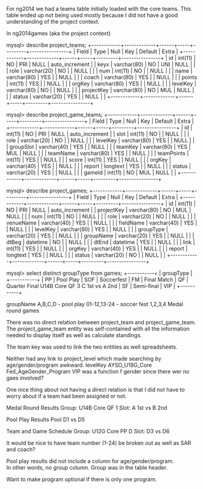 For ng2014 we had a teams table initially loaded with the core teams.
This table ended up not being used mostly because I did not have a good understanding of the project context.

In ng2014games (aka the project context)

mysql> describe project_teams;
+------------+-------------+------+-----+---------+----------------+
| Field      | Type        | Null | Key | Default | Extra          |
+------------+-------------+------+-----+---------+----------------+
| id         | int(11)     | NO   | PRI | NULL    | auto_increment |
| keyx       | varchar(80) | NO   | UNI | NULL    |                |
| role       | varchar(20) | NO   |     | NULL    |                |
| num        | int(11)     | NO   |     | NULL    |                |
| name       | varchar(80) | YES  |     | NULL    |                |
| coach      | varchar(80) | YES  |     | NULL    |                |
| points     | int(11)     | YES  |     | NULL    |                |
| orgKey     | varchar(80) | YES  |     | NULL    |                |
| levelKey   | varchar(80) | NO   |     | NULL    |                |
| projectKey | varchar(80) | NO   | MUL | NULL    |                |
| status     | varchar(20) | YES  |     | NULL    |                |
+------------+-------------+------+-----+---------+----------------+

mysql> describe project_game_teams;
+------------+-------------+------+-----+---------+----------------+
| Field      | Type        | Null | Key | Default | Extra          |
+------------+-------------+------+-----+---------+----------------+
| id         | int(11)     | NO   | PRI | NULL    | auto_increment |
| slot       | int(11)     | NO   |     | NULL    |                |
| role       | varchar(20) | NO   |     | NULL    |                |
| levelKey   | varchar(80) | YES  |     | NULL    |                |
| groupSlot  | varchar(40) | YES  |     | NULL    |                |
| teamKey    | varchar(80) | YES  | MUL | NULL    |                |
| teamName   | varchar(80) | YES  |     | NULL    |                |
| teamPoints | int(11)     | YES  |     | NULL    |                |
| score      | int(11)     | YES  |     | NULL    |                |
| orgKey     | varchar(40) | YES  |     | NULL    |                |
| report     | longtext    | YES  |     | NULL    |                |
| status     | varchar(20) | YES  |     | NULL    |                |
| gameId     | int(11)     | NO   | MUL | NULL    |                |
+------------+-------------+------+-----+---------+----------------+

mysql> describe project_games;
+------------+-------------+------+-----+---------+----------------+
| Field      | Type        | Null | Key | Default | Extra          |
+------------+-------------+------+-----+---------+----------------+
| id         | int(11)     | NO   | PRI | NULL    | auto_increment |
| projectKey | varchar(80) | NO   | MUL | NULL    |                |
| num        | int(11)     | NO   |     | NULL    |                |
| role       | varchar(20) | NO   |     | NULL    |                |
| venueName  | varchar(40) | YES  |     | NULL    |                |
| fieldName  | varchar(40) | YES  |     | NULL    |                |
| levelKey   | varchar(80) | YES  |     | NULL    |                |
| groupType  | varchar(20) | YES  |     | NULL    |                |
| groupName  | varchar(20) | YES  |     | NULL    |                |
| dtBeg      | datetime    | NO   |     | NULL    |                |
| dtEnd      | datetime    | YES  |     | NULL    |                |
| link       | int(11)     | YES  |     | NULL    |                |
| orgKey     | varchar(40) | YES  |     | NULL    |                |
| report     | longtext    | YES  |     | NULL    |                |
| status     | varchar(20) | NO   |     | NULL    |                |
+------------+-------------+------+-----+---------+----------------+

mysql> select distinct groupType from games;
+-----------+
| groupType |
+-----------+
| PP        | Pool Play
| SOF       | Soccerfest
| FM        | Final Match
| QF        | Quarter Final U14B Core QF 3 C 1st vs A 2nd
| SF        | Semi-final
| VIP       |
+-----------+

groupName
  A,B,C,D - pool play
  01-12,13-24 - soccer fest
  1,2,3,4 Medal round games
  
There was no direct relation between project_team and project_game_team.
The project_game_team entity was self-contained with all the information needed 
to display itself as well as calculate standings.

The team key was used to link the two entities as well spreadsheets.

Neither had any link to project_level which made searching by age/gender/program awkward.
levelKey AYSO_U19G_Core Fed_AgeGender_Program
VIP was a function f gender since there wer no gaes involved?

One nice thing about not having a direct relation is that I did not have to worry about if a team had been assigned or not.

Medal Round Results
  Group: U14B Core QF 1	
  Slot:  A 1st vs B 2nd
  
Pool Play Results
  Pool D1 vs D5
  
Team and Game Schedule
  Group: U12G Core PP D
  Slot: D3 vs D6
  
It would be nice to have team number (1-24) be broken out as well as SAR and coach?

Pool play results did not include a column for age/gender/program.  
In other words, no group column.
Group was in the table header.

Want to make program optional if there is only one program.
